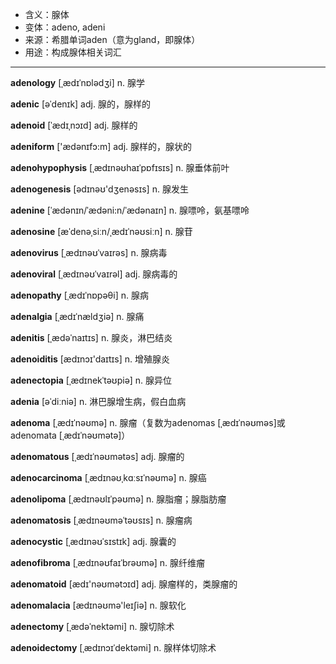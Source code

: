 - <span class="definition">含义：腺体</span>
- <span class="definition">变体：adeno, adeni</span>
- <span class="definition">来源：希腊单词aden（意为gland，即腺体）</span>
- <span class="definition">用途：构成腺体相关词汇</span>


---


<span class="vocabulary">**adenology**</span> [ˌædɪˈnɒlədʒi] n. 腺学

<span class="vocabulary">**adenic**</span> [əˈdenɪk] adj. 腺的，腺样的

<span class="vocabulary">**adenoid**</span> [ˈædɪˌnɔɪd] adj. 腺样的

<span class="vocabulary">**adeniform**</span> ['ædənɪfɔ:m] adj. 腺样的，腺状的

<span class="vocabulary">**adenohypophysis**</span> [ˌædɪnəʊhaɪˈpɒfɪsɪs] n. 腺垂体前叶

<span class="vocabulary">**adenogenesis**</span> [ədɪnəʊ'dʒenəsɪs] n. 腺发生

<span class="vocabulary">**adenine**</span> [ˈædənɪn/ˈædəni:n/ˈædənaɪn] n. 腺嘌呤，氨基嘌呤

<span class="vocabulary">**adenosine**</span> [æˈdenəˌsiːn/ˌædɪˈnəʊsiːn] n. 腺苷

<span class="vocabulary">**adenovirus**</span> [ˌædɪnəʊˈvaɪrəs] n. 腺病毒

<span class="vocabulary">**adenoviral**</span> [ˌædɪnəʊˈvaɪrəl] adj. 腺病毒的

<span class="vocabulary">**adenopathy**</span> [ˌædɪˈnɒpəθi] n. 腺病

<span class="vocabulary">**adenalgia**</span> [ˌædɪˈnældʒiə] n. 腺痛

<span class="vocabulary">**adenitis**</span> [ˌædəˈnaɪtɪs] n. 腺炎，淋巴结炎

<span class="vocabulary">**adenoiditis**</span> [ædɪnɔɪ'daɪtɪs] n. 增殖腺炎

<span class="vocabulary">**adenectopia**</span> [ˌædɪnekˈtəʊpiə] n. 腺异位

<span class="vocabulary">**adenia**</span> [əˈdiːniə] n. 淋巴腺增生病，假白血病

<span class="vocabulary">**adenoma**</span> [ˌædɪˈnəʊmə] n. 腺瘤（复数为adenomas [ˌædɪˈnəʊməs]或adenomata [ˌædɪˈnəʊmətə]）

<span class="vocabulary">**adenomatous**</span> [ˌædɪˈnəʊmətəs] adj. 腺瘤的

<span class="vocabulary">**adenocarcinoma**</span> [ˌædɪnəʊˌkɑːsɪˈnəʊmə] n. 腺癌

<span class="vocabulary">**adenolipoma**</span> [ˌædɪnəʊlɪˈpəʊmə] n. 腺脂瘤；腺脂肪瘤

<span class="vocabulary">**adenomatosis**</span> [ˌædɪnəʊməˈtəʊsɪs] n. 腺瘤病

<span class="vocabulary">**adenocystic**</span> [ˌædɪnəʊˈsɪstɪk] adj. 腺囊的

<span class="vocabulary">**adenofibroma**</span> [ˌædɪnəʊfaɪˈbrəʊmə] n. 腺纤维瘤

<span class="vocabulary">**adenomatoid**</span> [ædɪ'nəʊmətɔɪd] adj. 腺瘤样的，类腺瘤的

<span class="vocabulary">**adenomalacia**</span> [ædɪnəʊmə'leɪʃiə] n. 腺软化

<span class="vocabulary">**adenectomy**</span> [ˌædəˈnektəmi] n. 腺切除术

<span class="vocabulary">**adenoidectomy**</span> [ˌædɪnɔɪˈdektəmi] n. 腺样体切除术
